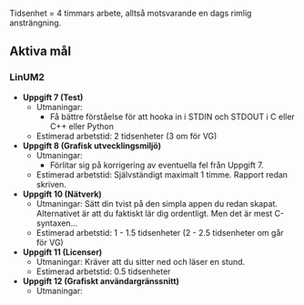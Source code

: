 Tidsenhet = 4 timmars arbete, alltså motsvarande en dags rimlig ansträngning.
## Aktiva mål
### LinUM2
- **Uppgift 7 (Test)**
	- Utmaningar:
		- Få bättre förståelse för att hooka in i STDIN och STDOUT i C eller C++ eller Python
	- Estimerad arbetstid: 2 tidsenheter (3 om för VG)
- **Uppgift 8 (Grafisk utvecklingsmiljö)**
	- Utmaningar: 
		- Förlitar sig på korrigering av eventuella fel från Uppgift 7.
	- Estimerad arbetstid: Självständigt maximalt 1 timme. Rapport redan skriven.
- **Uppgift 10 (Nätverk)**
	- Utmaningar: Sätt din tvist på den simpla appen du redan skapat. Alternativet är att du faktiskt lär dig ordentligt. Men det är mest C-syntaxen...
	- Estimerad arbetstid: 1 - 1.5 tidsenheter (2 - 2.5 tidsenheter om går för VG)
- **Uppgift 11 (Licenser)**
	- Utmaningar: Kräver att du sitter ned och läser en stund.
	- Estimerad arbetstid: 0.5 tidsenheter
- **Uppgift 12 (Grafiskt användargränssnitt)**
	- Utmaningar: 